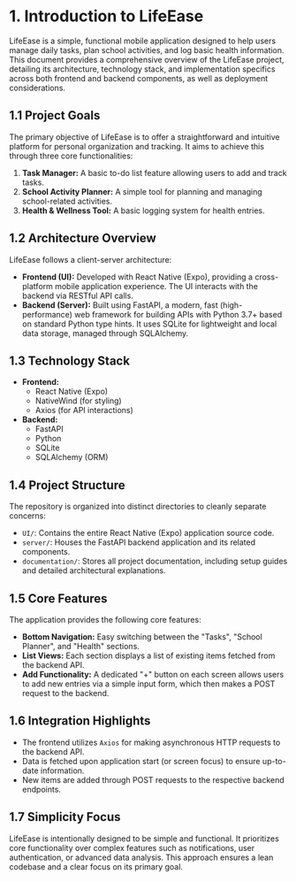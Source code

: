 # 1. Introduction to LifeEase

LifeEase is a simple, functional mobile application designed to help users manage daily tasks, plan school activities, and log basic health information. This document provides a comprehensive overview of the LifeEase project, detailing its architecture, technology stack, and implementation specifics across both frontend and backend components, as well as deployment considerations.

## 1.1 Project Goals

The primary objective of LifeEase is to offer a straightforward and intuitive platform for personal organization and tracking. It aims to achieve this through three core functionalities:

1.  **Task Manager:** A basic to-do list feature allowing users to add and track tasks.
2.  **School Activity Planner:** A simple tool for planning and managing school-related activities.
3.  **Health & Wellness Tool:** A basic logging system for health entries.

## 1.2 Architecture Overview

LifeEase follows a client-server architecture:

*   **Frontend (UI):** Developed with React Native (Expo), providing a cross-platform mobile application experience. The UI interacts with the backend via RESTful API calls.
*   **Backend (Server):** Built using FastAPI, a modern, fast (high-performance) web framework for building APIs with Python 3.7+ based on standard Python type hints. It uses SQLite for lightweight and local data storage, managed through SQLAlchemy.

## 1.3 Technology Stack

*   **Frontend:**
    *   React Native (Expo)
    *   NativeWind (for styling)
    *   Axios (for API interactions)
*   **Backend:**
    *   FastAPI
    *   Python
    *   SQLite
    *   SQLAlchemy (ORM)

## 1.4 Project Structure

The repository is organized into distinct directories to cleanly separate concerns:

*   `UI/`: Contains the entire React Native (Expo) application source code.
*   `server/`: Houses the FastAPI backend application and its related components.
*   `documentation/`: Stores all project documentation, including setup guides and detailed architectural explanations.

## 1.5 Core Features

The application provides the following core features:

*   **Bottom Navigation:** Easy switching between the "Tasks", "School Planner", and "Health" sections.
*   **List Views:** Each section displays a list of existing items fetched from the backend API.
*   **Add Functionality:** A dedicated "+" button on each screen allows users to add new entries via a simple input form, which then makes a POST request to the backend.

## 1.6 Integration Highlights

*   The frontend utilizes `Axios` for making asynchronous HTTP requests to the backend API.
*   Data is fetched upon application start (or screen focus) to ensure up-to-date information.
*   New items are added through POST requests to the respective backend endpoints.

## 1.7 Simplicity Focus

LifeEase is intentionally designed to be simple and functional. It prioritizes core functionality over complex features such as notifications, user authentication, or advanced data analysis. This approach ensures a lean codebase and a clear focus on its primary goal.
